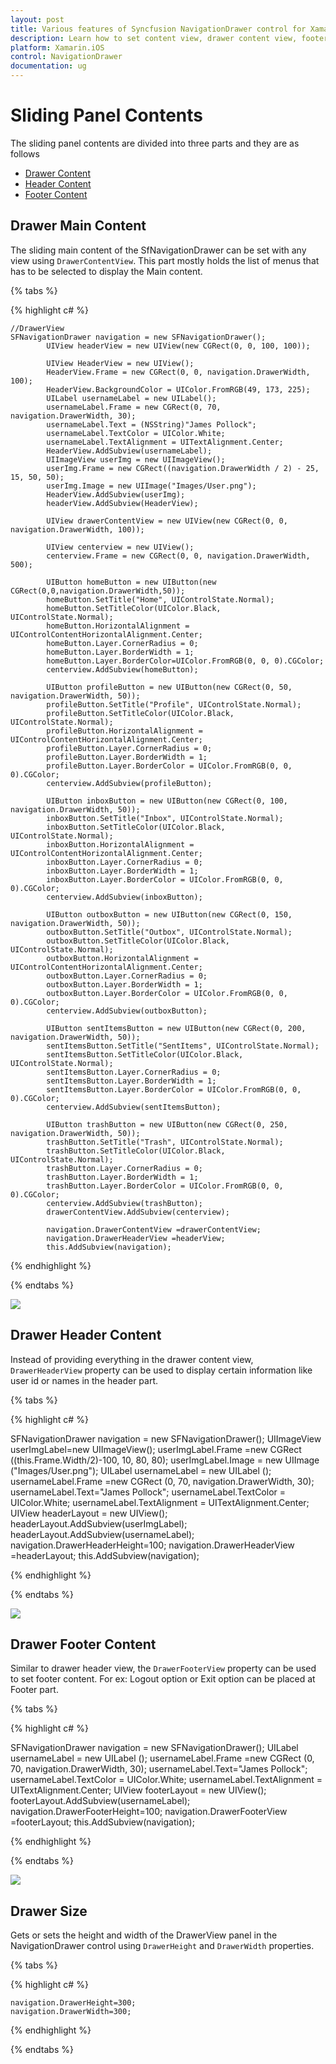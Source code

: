 ```yaml
---
layout: post
title: Various features of Syncfusion NavigationDrawer control for Xamarin.iOS
description: Learn how to set content view, drawer content view, footer view, header view, drawer size in NavigationDrawer.
platform: Xamarin.iOS
control: NavigationDrawer
documentation: ug
---
```


# Sliding Panel Contents

The sliding panel contents are divided into three parts and they are as follows
	
* [Drawer Content](#drawer-main-content)
* [Header Content](#drawer-header-content) 
* [Footer Content](#drawer-footer-content)

## Drawer Main Content

The sliding main content of the SfNavigationDrawer can be set with any view using `DrawerContentView`. This part mostly holds the list of menus that has to be selected to display the Main content.

{% tabs %}

{% highlight c# %}

	//DrawerView
	SFNavigationDrawer navigation = new SFNavigationDrawer();
			UIView headerView = new UIView(new CGRect(0, 0, 100, 100));

			UIView HeaderView = new UIView();
			HeaderView.Frame = new CGRect(0, 0, navigation.DrawerWidth, 100);
			HeaderView.BackgroundColor = UIColor.FromRGB(49, 173, 225);
			UILabel usernameLabel = new UILabel();
			usernameLabel.Frame = new CGRect(0, 70, navigation.DrawerWidth, 30);
			usernameLabel.Text = (NSString)"James Pollock";
			usernameLabel.TextColor = UIColor.White;
			usernameLabel.TextAlignment = UITextAlignment.Center;
			HeaderView.AddSubview(usernameLabel);
			UIImageView userImg = new UIImageView();
			userImg.Frame = new CGRect((navigation.DrawerWidth / 2) - 25, 15, 50, 50);
			userImg.Image = new UIImage("Images/User.png");
			HeaderView.AddSubview(userImg);
			headerView.AddSubview(HeaderView);

			UIView drawerContentView = new UIView(new CGRect(0, 0, navigation.DrawerWidth, 100));

			UIView centerview = new UIView();
			centerview.Frame = new CGRect(0, 0, navigation.DrawerWidth, 500);

			UIButton homeButton = new UIButton(new CGRect(0,0,navigation.DrawerWidth,50));
			homeButton.SetTitle("Home", UIControlState.Normal);
			homeButton.SetTitleColor(UIColor.Black, UIControlState.Normal);
			homeButton.HorizontalAlignment = UIControlContentHorizontalAlignment.Center;
			homeButton.Layer.CornerRadius = 0;
			homeButton.Layer.BorderWidth = 1;
			homeButton.Layer.BorderColor=UIColor.FromRGB(0, 0, 0).CGColor;
			centerview.AddSubview(homeButton);

			UIButton profileButton = new UIButton(new CGRect(0, 50, navigation.DrawerWidth, 50));
			profileButton.SetTitle("Profile", UIControlState.Normal);
			profileButton.SetTitleColor(UIColor.Black, UIControlState.Normal);
			profileButton.HorizontalAlignment = UIControlContentHorizontalAlignment.Center;
			profileButton.Layer.CornerRadius = 0;
			profileButton.Layer.BorderWidth = 1;
			profileButton.Layer.BorderColor = UIColor.FromRGB(0, 0, 0).CGColor;
			centerview.AddSubview(profileButton);

			UIButton inboxButton = new UIButton(new CGRect(0, 100, navigation.DrawerWidth, 50));
			inboxButton.SetTitle("Inbox", UIControlState.Normal);
			inboxButton.SetTitleColor(UIColor.Black, UIControlState.Normal);
			inboxButton.HorizontalAlignment = UIControlContentHorizontalAlignment.Center;
			inboxButton.Layer.CornerRadius = 0;
			inboxButton.Layer.BorderWidth = 1;
			inboxButton.Layer.BorderColor = UIColor.FromRGB(0, 0, 0).CGColor;
			centerview.AddSubview(inboxButton);

			UIButton outboxButton = new UIButton(new CGRect(0, 150, navigation.DrawerWidth, 50));
			outboxButton.SetTitle("Outbox", UIControlState.Normal);
			outboxButton.SetTitleColor(UIColor.Black, UIControlState.Normal);
			outboxButton.HorizontalAlignment = UIControlContentHorizontalAlignment.Center;
			outboxButton.Layer.CornerRadius = 0;
			outboxButton.Layer.BorderWidth = 1;
			outboxButton.Layer.BorderColor = UIColor.FromRGB(0, 0, 0).CGColor;
			centerview.AddSubview(outboxButton);

			UIButton sentItemsButton = new UIButton(new CGRect(0, 200, navigation.DrawerWidth, 50));
			sentItemsButton.SetTitle("SentItems", UIControlState.Normal);
			sentItemsButton.SetTitleColor(UIColor.Black, UIControlState.Normal);
			sentItemsButton.Layer.CornerRadius = 0;
			sentItemsButton.Layer.BorderWidth = 1;
			sentItemsButton.Layer.BorderColor = UIColor.FromRGB(0, 0, 0).CGColor;
			centerview.AddSubview(sentItemsButton);

			UIButton trashButton = new UIButton(new CGRect(0, 250, navigation.DrawerWidth, 50));
			trashButton.SetTitle("Trash", UIControlState.Normal);
			trashButton.SetTitleColor(UIColor.Black, UIControlState.Normal);
			trashButton.Layer.CornerRadius = 0;
			trashButton.Layer.BorderWidth = 1;
			trashButton.Layer.BorderColor = UIColor.FromRGB(0, 0, 0).CGColor;
			centerview.AddSubview(trashButton);
			drawerContentView.AddSubview(centerview);

			navigation.DrawerContentView =drawerContentView;
			navigation.DrawerHeaderView =headerView;
			this.AddSubview(navigation);

{% endhighlight %}

{% endtabs %}

![](images/Drawercontentview.png)

## Drawer Header Content

Instead of providing everything in the drawer content view, `DrawerHeaderView` property can be used to display certain information like user id or names in the header part.

{% tabs %}

{% highlight c# %}

SFNavigationDrawer navigation = new SFNavigationDrawer();
	UIImageView userImgLabel=new UIImageView();
	userImgLabel.Frame =new CGRect ((this.Frame.Width/2)-100, 10, 80, 80);
	userImgLabel.Image = new UIImage ("Images/User.png");
	UILabel usernameLabel = new UILabel ();
	usernameLabel.Frame =new CGRect (0, 70, navigation.DrawerWidth, 30);
	usernameLabel.Text="James Pollock";
	usernameLabel.TextColor = UIColor.White;
	usernameLabel.TextAlignment = UITextAlignment.Center;
	UIView headerLayout = new UIView();
	headerLayout.AddSubview(userImgLabel);
	headerLayout.AddSubview(usernameLabel);
	navigation.DrawerHeaderHeight=100;
	navigation.DrawerHeaderView =headerLayout;
	this.AddSubview(navigation);
 
{% endhighlight %}

{% endtabs %}

![](images/Drawerheadview.png)


## Drawer Footer Content

Similar to drawer header view, the `DrawerFooterView` property can be used to set footer content. For ex: Logout option or Exit option can be placed at Footer part.

{% tabs %}

{% highlight c# %}

SFNavigationDrawer navigation = new SFNavigationDrawer();
	UILabel usernameLabel = new UILabel ();
	usernameLabel.Frame =new CGRect (0, 70, navigation.DrawerWidth, 30);
	usernameLabel.Text="James Pollock";
	usernameLabel.TextColor = UIColor.White;
	usernameLabel.TextAlignment = UITextAlignment.Center;
	UIView footerLayout = new UIView(); 
	footerLayout.AddSubview(usernameLabel);
	navigation.DrawerFooterHeight=100;
	navigation.DrawerFooterView =footerLayout;
	this.AddSubview(navigation);

{% endhighlight %}

{% endtabs %}

![](images/Drawerfooterview.png)

## Drawer Size

Gets or sets the height and width of the DrawerView panel in the NavigationDrawer control using `DrawerHeight` and `DrawerWidth` properties.

{% tabs %}

{% highlight c# %}

	navigation.DrawerHeight=300;
    navigation.DrawerWidth=300;

{% endhighlight %}

{% endtabs %}